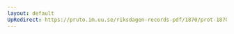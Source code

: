 ```yaml
---
layout: default
UpRedirect: https://pruto.im.uu.se/riksdagen-records-pdf/1870/prot-1870--fk--513/prot-1870--fk--513_003.pdf
---
```

